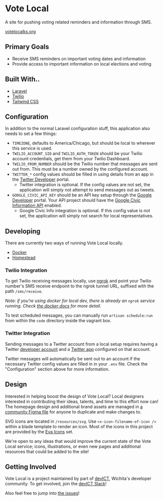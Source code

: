 # Vote Local

A site for pushing voting related reminders and information through SMS.

[votelocalks.org](https://www.votelocalks.org)

## Primary Goals

-   Receive SMS reminders on important voting dates and information
-   Provide access to important information on local elections and voting

## Built With..

-   [Laravel](https://laravel.com/docs/5.7)
-   [Twilio](https://twilio.com)
-   [Tailwind CSS](https://tailwindcss.com/)

## Configuration

In addition to the normal Laravel configuration stuff, this application also needs to set a few things:

-   `TIMEZONE`, defaults to America/Chicago, but should be local to wherever this service is used.
-   `TWILIO_ACCOUNT_SID` and `TWILIO_AUTH_TOKEN` should be your Twilio account credentials, get them from your Twilio Dashboard.
-   `TWILIO_FROM_NUMBER` should be the Twilio number that messages are sent out from. This must be a number owned by the configured account.
-   `TWITTER_*` config values should be filled in using details from an app in the [Twitter Developer](https://developer.twitter.com/en/apps) portal.
    -   Twitter integration is optional. If the config values are not set, the application will simply not attempt to send messages out as tweets.
-   `GOOGLE_CIVIC_API_KEY` should be an API key setup through the [Google Developer](https://console.developers.google.com) portal. Your API project should have the [Google Civic Information API](https://console.developers.google.com/apis/library/civicinfo.googleapis.com) enabled.
    -   Google Civic Info integration is optional. If this config value is not set, the application will simply not search for local representatives.

## Developing

There are currently two ways of running Vote Local locally.

-   [Docker](./DOCKER.md)
-   [Homestead](./HOMESTEAD.md)

### Twilio Integration

To get Twilio receiving messages locally, use [ngrok](https://ngrok.com) and point your Twilio number's SMS receive endpoint to the ngrok tunnel URL, suffixed with the path `/sms/receive`.

_Note: if you're using docker for local dev, there is already an `ngrok` service running. Check [the docker docs](./DOCKER.md) for more detail._

To test scheduled messages, you can manually run `artisan schedule:run` from within the `code` directory inside the vagrant box.

### Twitter Integration

Sending messages to a Twitter account from a local setup requires having a Twitter [developer account](https://developer.twitter.com/) and a [Twitter app](https://developer.twitter.com/en/apps) configured on that account.

Twitter messages will automatically be sent out to an account if the necessary Twitter config values are filled in in your `.env` file. Check the "Configuration" section above for more information.

## Design

Interested in helping boost the design of Vote Local? Local designers interested in contributing their ideas, talents, and time to this effort now can! The homepage design and additional brand assets are managed in [a community Figma file](https://www.figma.com/c/file/804929533491978159) for anyone to duplicate and make changes to.

SVG icons are located in `/resources/svg`. Use `<x-icon-filename-of-icon />` within a blade template to render an icon. Most of the icons in this project are provided by the [Eva Icons](https://akveo.github.io/eva-icons) set.

We're open to any ideas that would improve the current state of the Vote Local service; icons, illustrations, or even new pages and additional resources that could be added to the site!

## Getting Involved

Vote Local is a project maintained by part of [devICT](https://devict.org), Wichita's developer community. To get involved, join the [devICT Slack](https://devict.org/slack)!

Also feel free to jump into [the issues](https://github.com/devict/votelocal/issues)!
